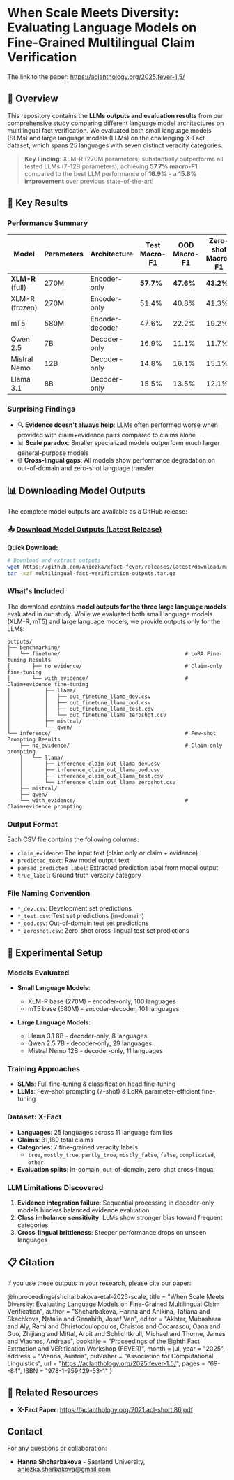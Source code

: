 # When Scale Meets Diversity: Evaluating Language Models on Fine-Grained Multilingual Claim Verification

The link to the paper: https://aclanthology.org/2025.fever-1.5/

## 📄 Overview

This repository contains the **LLMs outputs and evaluation results** from our comprehensive study comparing different language model architectures on multilingual fact verification. We evaluated both small language models (SLMs) and large language models (LLMs) on the challenging X-Fact dataset, which spans 25 languages with seven distinct veracity categories.

> **Key Finding**: XLM-R (270M parameters) substantially outperforms all tested LLMs (7-12B parameters), achieving **57.7% macro-F1** compared to the best LLM performance of **16.9%** - a **15.8% improvement** over previous state-of-the-art!

## 🎯 Key Results

### Performance Summary
| Model | Parameters | Architecture | Test Macro-F1 | OOD Macro-F1 | Zero-shot Macro-F1 |
|-------|------------|--------------|---------------|--------------|-------------------|
| **XLM-R** (full) | 270M | Encoder-only | **57.7%** | **47.6%** | **43.2%** |
| XLM-R (frozen) | 270M | Encoder-only | 51.4% | 40.8% | 41.3% |
| mT5 | 580M | Encoder-decoder | 47.6% | 22.2% | 19.2% |
| Qwen 2.5 | 7B | Decoder-only | 16.9% | 11.1% | 11.7% |
| Mistral Nemo | 12B | Decoder-only | 14.8% | 16.1% | 15.1% |
| Llama 3.1 | 8B | Decoder-only | 15.5% | 13.5% | 12.1% |

### Surprising Findings
- 🔍 **Evidence doesn't always help**: LLMs often performed worse when provided with claim+evidence pairs compared to claims alone
- 📊 **Scale paradox**: Smaller specialized models outperform much larger general-purpose models
- 🌐 **Cross-lingual gaps**: All models show performance degradation on out-of-domain and zero-shot language transfer

## 📊 Downloading Model Outputs

The complete model outputs are available as a GitHub release:

### 📥 [Download Model Outputs (Latest Release)](../../releases/latest)

**Quick Download:**
```bash
# Download and extract outputs
wget https://github.com/Aniezka/xfact-fever/releases/latest/download/multilingual-fact-verification-outputs.tar.gz
tar -xzf multilingual-fact-verification-outputs.tar.gz
```

### What's Included

The download contains **model outputs for the three large language models** evaluated in our study. While we evaluated both small language models (XLM-R, mT5) and large language models, we provide outputs only for the LLMs:

```
outputs/
├── benchmarking/
│   └── finetune/                                        # LoRA Fine-tuning Results
│       ├── no_evidence/                                 # Claim-only fine-tuning
│       └── with_evidence/                               # Claim+evidence fine-tuning
│           ├── llama/
│           │   ├── out_finetune_llama_dev.csv
│           │   ├── out_finetune_llama_ood.csv
│           │   ├── out_finetune_llama_test.csv
│           │   └── out_finetune_llama_zeroshot.csv
│           ├── mistral/
│           └── qwen/
└── inference/                                           # Few-shot Prompting Results
    ├── no_evidence/                                     # Claim-only prompting
    │   └── llama/
    │       ├── inference_claim_out_llama_dev.csv
    │       ├── inference_claim_out_llama_ood.csv
    │       ├── inference_claim_out_llama_test.csv
    │       └── inference_claim_out_llama_zeroshot.csv
    ├── mistral/
    ├── qwen/
    └── with_evidence/                                   # Claim+evidence prompting
```

### Output Format
Each CSV file contains the following columns:
- `claim_evidence`: The input text (claim only or claim + evidence)
- `predicted_text`: Raw model output text
- `parsed_predicted_label`: Extracted prediction label from model output
- `true_label`: Ground truth veracity category

### File Naming Convention
- `*_dev.csv`: Development set predictions
- `*_test.csv`: Test set predictions (in-domain)
- `*_ood.csv`: Out-of-domain test set predictions
- `*_zeroshot.csv`: Zero-shot cross-lingual test set predictions

## 🔬 Experimental Setup

### Models Evaluated
- **Small Language Models**:
  - XLM-R base (270M) - encoder-only, 100 languages
  - mT5 base (580M) - encoder-decoder, 101 languages

- **Large Language Models**:
  - Llama 3.1 8B - decoder-only, 8 languages
  - Qwen 2.5 7B - decoder-only, 29 languages  
  - Mistral Nemo 12B - decoder-only, 11 languages

### Training Approaches
- **SLMs**: Full fine-tuning & classification head fine-tuning
- **LLMs**: Few-shot prompting (7-shot) & LoRA parameter-efficient fine-tuning

### Dataset: X-Fact
- **Languages**: 25 languages across 11 language families
- **Claims**: 31,189 total claims
- **Categories**: 7 fine-grained veracity labels
  - `true`, `mostly_true`, `partly_true`, `mostly_false`, `false`, `complicated`, `other`
- **Evaluation splits**: In-domain, out-of-domain, zero-shot cross-lingual

### LLM Limitations Discovered
1. **Evidence integration failure**: Sequential processing in decoder-only models hinders balanced evidence evaluation
2. **Class imbalance sensitivity**: LLMs show stronger bias toward frequent categories
3. **Cross-lingual brittleness**: Steeper performance drops on unseen languages

## 📋 Citation

If you use these outputs in your research, please cite our paper:


@inproceedings{shcharbakova-etal-2025-scale,
    title = "When Scale Meets Diversity: Evaluating Language Models on Fine-Grained Multilingual Claim Verification",
    author = "Shcharbakova, Hanna  and
      Anikina, Tatiana  and
      Skachkova, Natalia  and
      Genabith, Josef Van",
    editor = "Akhtar, Mubashara  and
      Aly, Rami  and
      Christodoulopoulos, Christos  and
      Cocarascu, Oana  and
      Guo, Zhijiang  and
      Mittal, Arpit  and
      Schlichtkrull, Michael  and
      Thorne, James  and
      Vlachos, Andreas",
    booktitle = "Proceedings of the Eighth Fact Extraction and VERification Workshop (FEVER)",
    month = jul,
    year = "2025",
    address = "Vienna, Austria",
    publisher = "Association for Computational Linguistics",
    url = "https://aclanthology.org/2025.fever-1.5/",
    pages = "69--84",
    ISBN = "978-1-959429-53-1"
}

## 🔗 Related Resources

- **X-Fact Paper**: https://aclanthology.org/2021.acl-short.86.pdf

## Contact

For any questions or collaboration:
- **Hanna Shcharbakova** - Saarland University, aniezka.sherbakova@gmail.com
